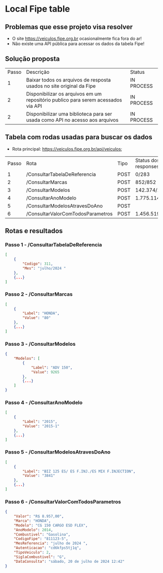 # Local Fipe table

## Problemas que esse projeto visa resolver
* O site https://veiculos.fipe.org.br ocasionalmente fica fora do ar!
* Não existe uma API pública para acessar os dados da tabela Fipe!

## Solução proposta

<table>
    <tr>
        <td>Passo</td>
        <td>Descrição</td>
        <td>Status</td>
    </tr>
    <tr>
        <td>1</td>
        <td>Baixar todos os arquivos de resposta usados no site original da Fipe</td>
        <td>IN PROCESS</td>
    </tr>
    <tr>
        <td>2</td>
        <td>Disponibilizar os arquivos em um repositório publico para serem acessados via API</td>
        <td>IN PROCESS</td>
    </tr>
    <tr>
        <td>2</td>
        <td>Disponibilizar uma biblioteca para ser usada como API no acesso aos arquivos</td>
        <td>IN PROCESS</td>
    </tr>
</table>

## Tabela com rodas usadas para buscar os dados
* Rota principal: https://veiculos.fipe.org.br/api/veiculos;

<table>
    <tr>
        <td>Passo</td>
        <td>Rota</td>
        <td>Tipo</td>
        <td>Status dos responses</td>
    </tr>
    <tr>
        <td>1</td>
        <td>/ConsultarTabelaDeReferencia</td>
        <td>POST</td>
        <td>0/283</td>
    </tr>
    <tr>
        <td>2</td>
        <td>/ConsultarMarcas</td>
        <td>POST</td>
        <td>852/852</td>
    </tr>
    <tr>
        <td>3</td>
        <td>/ConsultarModelos</td>
        <td>POST</td>
        <td>142.374/142.374</td>
    </tr>
    </tr>
        <td>4</td>
        <td>/ConsultarAnoModelo</td>
        <td>POST</td>
        <td>1.775.114</td>
    </tr>
    </tr>
        <td>5</td>
        <td>/ConsultarModelosAtravesDoAno</td>
        <td>POST</td>
        <td></td>
    </tr>
    </tr>
        <td>6</td>
        <td>/ConsultarValorComTodosParametros</td>
        <td>POST</td>
        <td>1.456.519</td>
    </tr>
</table>

## Rotas e resultados
### Passo 1 - /ConsultarTabelaDeReferencia
```json
[
    {
        "Codigo": 311,
        "Mes": "julho/2024 "
    },
    {...}
]
```

### Passo 2 - /ConsultarMarcas
```json
[
    {
        "Label": "HONDA",
        "Value": "80"
    },
    {...}
]
```

### Passo 3 - /ConsultarModelos
```json
{
    "Modelos": [
        {
            "Label": "ADV 150",
            "Value": 9265
        },
        {...}
    ]
}
```

### Passo 4 - /ConsultarAnoModelo
```json
[
    {
        "Label": "2015",
        "Value": "2015-1"
    },
    {...}
]
```

### Passo 5 - /ConsultarModelosAtravesDoAno
```json
[
    {
        "Label": "BIZ 125 ES/ ES F.INJ./ES MIX F.INJECTION",
        "Value": "3841"
    },
    {...}
]
```

### Passo 6 - /ConsultarValorComTodosParametros
```json
{
    "Valor": "R$ 8.957,00",
    "Marca": "HONDA",
    "Modelo": "CG 150 CARGO ESD FLEX",
    "AnoModelo": 2014,
    "Combustivel": "Gasolina",
    "CodigoFipe": "811123-5",
    "MesReferencia": "julho de 2024 ",
    "Autenticacao": "cd6kfps5tj1q",
    "TipoVeiculo": 2,
    "SiglaCombustivel": "G",
    "DataConsulta": "sábado, 20 de julho de 2024 12:42"
}
```